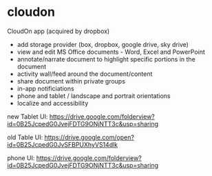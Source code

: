 # cloudon
CloudOn app (acquired by dropbox)

- add storage provider (box, dropbox, google drive, sky drive)
- view and edit MS Office documents - Word, Excel and PowerPoint
- annotate/narrate document to highlight specific portions in the document
- activity wall/feed around the document/content
- share document within private groups
- in-app notificiations
- phone and tablet / landscape and portrait orientations
- localize and accessibility


new Tablet UI:
https://drive.google.com/folderview?id=0B25JcpedG0JvejFDTG9ONjNTT3c&usp=sharing

old Table UI:
https://drive.google.com/open?id=0B25JcpedG0JvSFBPUXhyVS14dlk

phone UI:
https://drive.google.com/folderview?id=0B25JcpedG0JvejFDTG9ONjNTT3c&usp=sharing

